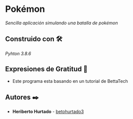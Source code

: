 # Pokémon

_Sencilla aplicación simulando una batalla de pokémon_

## Construido con 🛠️

_Pyhton 3.8.6_

## Expresiones de Gratitud 🎁

* Este programa esta basando en un tutorial de BettaTech

## Autores ✒️
* **Heriberto Hurtado** - [betohurtado3](https://github.com/betohurtado3)